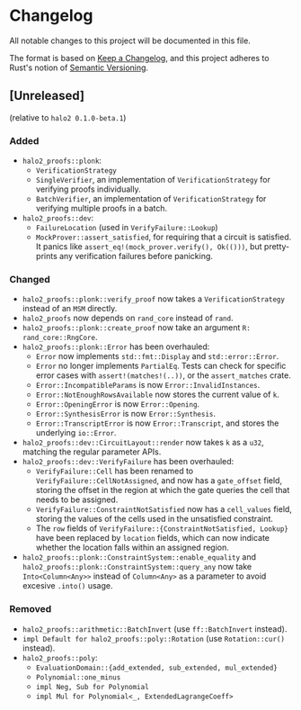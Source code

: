 # Changelog
All notable changes to this project will be documented in this file.

The format is based on [Keep a Changelog](https://keepachangelog.com/en/1.0.0/),
and this project adheres to Rust's notion of
[Semantic Versioning](https://semver.org/spec/v2.0.0.html).

## [Unreleased]
(relative to `halo2 0.1.0-beta.1`)

### Added
- `halo2_proofs::plonk`:
  - `VerificationStrategy`
  - `SingleVerifier`, an implementation of `VerificationStrategy` for verifying
    proofs individually.
  - `BatchVerifier`, an implementation of `VerificationStrategy` for verifying
    multiple proofs in a batch.
- `halo2_proofs::dev`:
  - `FailureLocation` (used in `VerifyFailure::Lookup`)
  - `MockProver::assert_satisfied`, for requiring that a circuit is satisfied.
    It panics like `assert_eq!(mock_prover.verify(), Ok(()))`, but pretty-prints
    any verification failures before panicking.

### Changed
- `halo2_proofs::plonk::verify_proof` now takes a `VerificationStrategy` instead
  of an `MSM` directly.
- `halo2_proofs` now depends on `rand_core` instead of `rand`.
- `halo2_proofs::plonk::create_proof` now take an argument `R: rand_core::RngCore`.
- `halo2_proofs::plonk::Error` has been overhauled:
  - `Error` now implements `std::fmt::Display` and `std::error::Error`.
  - `Error` no longer implements `PartialEq`. Tests can check for specific error
    cases with `assert!(matches!(..))`, or the `assert_matches` crate.
  - `Error::IncompatibleParams` is now `Error::InvalidInstances`.
  - `Error::NotEnoughRowsAvailable` now stores the current value of `k`.
  - `Error::OpeningError` is now `Error::Opening`.
  - `Error::SynthesisError` is now `Error::Synthesis`.
  - `Error::TranscriptError` is now `Error::Transcript`, and stores the
    underlying `io::Error`.
- `halo2_proofs::dev::CircuitLayout::render` now takes `k` as a `u32`, matching
  the regular parameter APIs.
- `halo2_proofs::dev::VerifyFailure` has been overhauled:
  - `VerifyFailure::Cell` has been renamed to `VerifyFailure::CellNotAssigned`,
    and now has a `gate_offset` field, storing the offset in the region at which
    the gate queries the cell that needs to be assigned.
  - `VerifyFailure::ConstraintNotSatisfied` now has a `cell_values` field,
    storing the values of the cells used in the unsatisfied constraint.
  - The `row` fields of `VerifyFailure::{ConstraintNotSatisfied, Lookup}` have
    been replaced by `location` fields, which can now indicate whether the
    location falls within an assigned region.
- `halo2_proofs::plonk::ConstraintSystem::enable_equality` and 
  `halo2_proofs::plonk::ConstraintSystem::query_any` now take `Into<Column<Any>>`
  instead of `Column<Any>` as a parameter to avoid excesive `.into()` usage.

### Removed
- `halo2_proofs::arithmetic::BatchInvert` (use `ff::BatchInvert` instead).
- `impl Default for halo2_proofs::poly::Rotation` (use `Rotation::cur()` instead).
- `halo2_proofs::poly`:
  - `EvaluationDomain::{add_extended, sub_extended, mul_extended}`
  - `Polynomial::one_minus`
  - `impl Neg, Sub for Polynomial`
  - `impl Mul for Polynomial<_, ExtendedLagrangeCoeff>`
